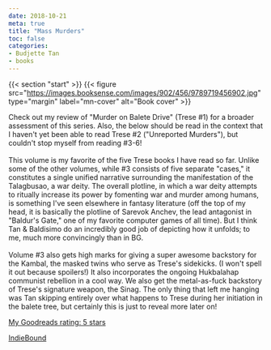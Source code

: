 ```yaml
---
date: 2018-10-21
meta: true
title: "Mass Murders"
toc: false
categories:
- Budjette Tan
- books
---
```


{{< section "start" >}}
{{< figure src="https://images.booksense.com/images/902/456/9789719456902.jpg" type="margin" label="mn-cover" alt="Book cover" >}}

Check out my review of "Murder on Balete Drive" (Trese #1) for a broader assessment of this series. Also, the below should be read in the context that I haven't yet been able to read Trese #2 ("Unreported Murders"), but couldn't stop myself from reading #3-6!<br /><br />This volume is my favorite of the five Trese books I have read so far. Unlike some of the other volumes, while #3 consists of five separate "cases," it constitutes a single unified narrative surrounding the manifestation of the Talagbusao, a war deity. The overall plotline, in which a war deity attempts to ritually increase its power by fomenting war and murder among humans, is something I've seen elsewhere in fantasy literature (off the top of my head, it is basically the plotline of Sarevok Anchev, the lead antagonist in "Baldur's Gate," one of my favorite computer games of all time). But I think Tan &amp; Baldisimo do an incredibly good job of depicting how it unfolds; to me, much more convincingly than in BG. <br /><br />Volume #3 also gets high marks for giving a super awesome backstory for the Kambal, the masked twins who serve as Trese's sidekicks. (I won't spell it out because spoilers!) It also incorporates the ongoing Hukbalahap communist rebellion in a cool way. We also get the metal-as-fuck backstory of Trese's signature weapon, the Sinag. The only thing that left me hanging was Tan skipping entirely over what happens to Trese during her initiation in the balete tree, but certainly this is just to reveal more later on!

[My Goodreads rating: 5 stars](https://www.goodreads.com/review/show/2560327742)  

[IndieBound](https://www.indiebound.org/book/9789719456902)
